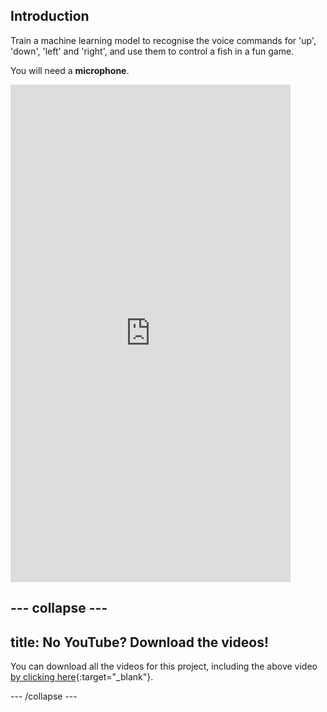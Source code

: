 ## Introduction

Train a machine learning model to recognise the voice commands for 'up', 'down', 'left' and 'right', and use them to control a fish in a fun game.

You will need a **microphone**.

<html>
    <iframe style="max-width: 448px;" width="100%" height="796" src="https://www.youtube.com/embed/KTEbci5jYwA?rel=0&cc_load_policy=1" frameborder="0" allow="accelerometer; autoplay; clipboard-write; encrypted-media; gyroscope; picture-in-picture; web-share" referrerpolicy="strict-origin-when-cross-origin" allowfullscreen></iframe>    
</html>

--- collapse ---
---
title: No YouTube? Download the videos!
---

You can download all the videos for this project, including the above video [by clicking here](https://rpf.io/p/en/fish-food-go){:target="_blank"}. 


--- /collapse ---
